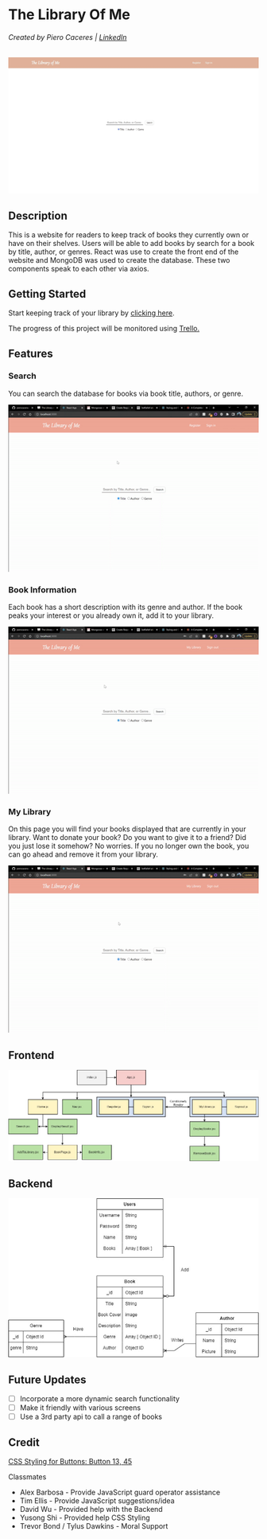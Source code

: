 # The Library Of Me

###### Created by Piero Caceres | [LinkedIn](https://www.linkedin.com/in/pcace/)

![Homepage](./assets/Homepage.jpg)

## Description

This is a website for readers to keep track of books they currently own or have on their shelves. Users will be able to add books by search for a book by title, author, or genres. React was use to create the front end of the website and MongoDB was used to create the database. These two components speak to each other via axios.

## Getting Started

Start keeping track of your library by [clicking here](https://cherry-pudding-94660.herokuapp.com/).

The progress of this project will be monitored using [Trello.](https://trello.com/b/WrVjH1Kw/the-library-of-me)

## Features

### Search

You can search the database for books via book title, authors, or genre.

![Search for books](./assets/search.gif)

### Book Information

Each book has a short description with its genre and author. If the book peaks your interest or you already own it, add it to your library.

![Book info](./assets/book_info.gif)

### My Library

On this page you will find your books displayed that are currently in your library. Want to donate your book? Do you want to give it to a friend? Did you just lose it somehow? No worries. If you no longer own the book, you can go ahead and remove it from your library.

![My library](./assets/my_library.gif)

## Frontend

![The Library Of Me Component Hierarchy](./assets/Component_Hierarchy.jpg)

## Backend

![The Library of Me ERD](./assets/The_Library_Of_Me_ERD.jpg)

## Future Updates

- [ ] Incorporate a more dynamic search functionality
- [ ] Make it friendly with various screens
- [ ] Use a 3rd party api to call a range of books

## Credit

[CSS Styling for Buttons: Button 13, 45](https://getcssscan.com/css-buttons-examples)

Classmates
* Alex Barbosa - Provide JavaScript guard operator assistance
* Tim Ellis - Provide JavaScript suggestions/idea
* David Wu - Provided help with the Backend
* Yusong Shi - Provided help CSS Styling
* Trevor Bond / Tylus Dawkins - Moral Support
